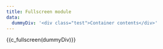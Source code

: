 ```yaml
---
title: Fullscreen module
data:
  dummyDiv: '<div class="test">Container contents</div>'
---
```

{{c_fullscreen(dummyDiv)}}
